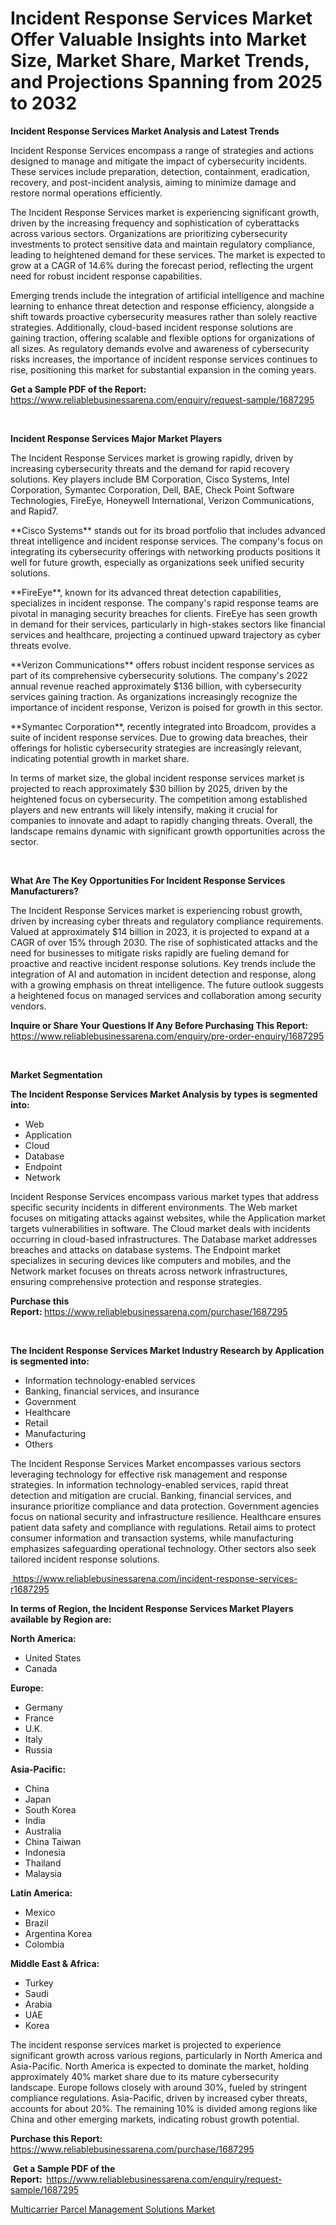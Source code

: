 <p><h1>Incident Response Services Market Offer Valuable Insights into Market Size, Market Share, Market Trends, and Projections Spanning from 2025 to 2032</h1></p><p><strong>Incident Response Services Market Analysis and Latest Trends</strong></p>
<p><p>Incident Response Services encompass a range of strategies and actions designed to manage and mitigate the impact of cybersecurity incidents. These services include preparation, detection, containment, eradication, recovery, and post-incident analysis, aiming to minimize damage and restore normal operations efficiently.</p><p>The Incident Response Services market is experiencing significant growth, driven by the increasing frequency and sophistication of cyberattacks across various sectors. Organizations are prioritizing cybersecurity investments to protect sensitive data and maintain regulatory compliance, leading to heightened demand for these services. The market is expected to grow at a CAGR of 14.6% during the forecast period, reflecting the urgent need for robust incident response capabilities.</p><p>Emerging trends include the integration of artificial intelligence and machine learning to enhance threat detection and response efficiency, alongside a shift towards proactive cybersecurity measures rather than solely reactive strategies. Additionally, cloud-based incident response solutions are gaining traction, offering scalable and flexible options for organizations of all sizes. As regulatory demands evolve and awareness of cybersecurity risks increases, the importance of incident response services continues to rise, positioning this market for substantial expansion in the coming years.</p></p>
<p><strong>Get a Sample PDF of the Report:&nbsp;</strong> <a href="https://www.reliablebusinessarena.com/enquiry/request-sample/1687295?utm_campaign=2515&utm_medium=2&utm_source=Github&utm_content=ia&utm_term=26032025&utm_id=incident-response-services">https://www.reliablebusinessarena.com/enquiry/request-sample/1687295</a></p>
<p>&nbsp;</p>
<p><strong>Incident Response Services Major Market Players</strong></p>
<p><p>The Incident Response Services market is growing rapidly, driven by increasing cybersecurity threats and the demand for rapid recovery solutions. Key players include BM Corporation, Cisco Systems, Intel Corporation, Symantec Corporation, Dell, BAE, Check Point Software Technologies, FireEye, Honeywell International, Verizon Communications, and Rapid7.</p><p>**Cisco Systems** stands out for its broad portfolio that includes advanced threat intelligence and incident response services. The company's focus on integrating its cybersecurity offerings with networking products positions it well for future growth, especially as organizations seek unified security solutions.</p><p>**FireEye**, known for its advanced threat detection capabilities, specializes in incident response. The company's rapid response teams are pivotal in managing security breaches for clients. FireEye has seen growth in demand for their services, particularly in high-stakes sectors like financial services and healthcare, projecting a continued upward trajectory as cyber threats evolve.</p><p>**Verizon Communications** offers robust incident response services as part of its comprehensive cybersecurity solutions. The company's 2022 annual revenue reached approximately $136 billion, with cybersecurity services gaining traction. As organizations increasingly recognize the importance of incident response, Verizon is poised for growth in this sector.</p><p>**Symantec Corporation**, recently integrated into Broadcom, provides a suite of incident response services. Due to growing data breaches, their offerings for holistic cybersecurity strategies are increasingly relevant, indicating potential growth in market share.</p><p>In terms of market size, the global incident response services market is projected to reach approximately $30 billion by 2025, driven by the heightened focus on cybersecurity. The competition among established players and new entrants will likely intensify, making it crucial for companies to innovate and adapt to rapidly changing threats. Overall, the landscape remains dynamic with significant growth opportunities across the sector.</p></p>
<p>&nbsp;</p>
<p><strong>What Are The Key Opportunities For Incident Response Services Manufacturers?</strong></p>
<p><p>The Incident Response Services market is experiencing robust growth, driven by increasing cyber threats and regulatory compliance requirements. Valued at approximately $14 billion in 2023, it is projected to expand at a CAGR of over 15% through 2030. The rise of sophisticated attacks and the need for businesses to mitigate risks rapidly are fueling demand for proactive and reactive incident response solutions. Key trends include the integration of AI and automation in incident detection and response, along with a growing emphasis on threat intelligence. The future outlook suggests a heightened focus on managed services and collaboration among security vendors.</p></p>
<p><strong>Inquire or Share Your Questions If Any Before Purchasing This Report:</strong> <a href="https://www.reliablebusinessarena.com/enquiry/pre-order-enquiry/1687295?utm_campaign=2515&utm_medium=2&utm_source=Github&utm_content=ia&utm_term=26032025&utm_id=incident-response-services">https://www.reliablebusinessarena.com/enquiry/pre-order-enquiry/1687295</a></p>
<p>&nbsp;</p>
<p><strong>Market Segmentation</strong></p>
<p><strong>The Incident Response Services Market Analysis by types is segmented into:</strong></p>
<p><ul><li>Web</li><li>Application</li><li>Cloud</li><li>Database</li><li>Endpoint</li><li>Network</li></ul></p>
<p><p>Incident Response Services encompass various market types that address specific security incidents in different environments. The Web market focuses on mitigating attacks against websites, while the Application market targets vulnerabilities in software. The Cloud market deals with incidents occurring in cloud-based infrastructures. The Database market addresses breaches and attacks on database systems. The Endpoint market specializes in securing devices like computers and mobiles, and the Network market focuses on threats across network infrastructures, ensuring comprehensive protection and response strategies.</p></p>
<p><strong>Purchase this Report:&nbsp;</strong><a href="https://www.reliablebusinessarena.com/purchase/1687295?utm_campaign=2515&utm_medium=2&utm_source=Github&utm_content=ia&utm_term=26032025&utm_id=incident-response-services">https://www.reliablebusinessarena.com/purchase/1687295</a></p>
<p>&nbsp;</p>
<p><strong>The Incident Response Services Market Industry Research by Application is segmented into:</strong></p>
<p><ul><li>Information technology-enabled services</li><li>Banking, financial services, and insurance</li><li>Government</li><li>Healthcare</li><li>Retail</li><li>Manufacturing</li><li>Others</li></ul></p>
<p><p>The Incident Response Services Market encompasses various sectors leveraging technology for effective risk management and response strategies. In information technology-enabled services, rapid threat detection and mitigation are crucial. Banking, financial services, and insurance prioritize compliance and data protection. Government agencies focus on national security and infrastructure resilience. Healthcare ensures patient data safety and compliance with regulations. Retail aims to protect consumer information and transaction systems, while manufacturing emphasizes safeguarding operational technology. Other sectors also seek tailored incident response solutions.</p></p>
<p><a href="https://www.reliablebusinessarena.com/incident-response-services-r1687295?utm_campaign=2515&utm_medium=2&utm_source=Github&utm_content=ia&utm_term=26032025&utm_id=incident-response-services">&nbsp;https://www.reliablebusinessarena.com/incident-response-services-r1687295</a></p>
<p><strong>In terms of Region, the Incident Response Services Market Players available by Region are:</strong></p>
<p>
    <p> <strong> North America: </strong>
        <ul>
            <li>United States</li>
            <li>Canada</li>
        </ul>
        </p> 
    <p> <strong> Europe: </strong>
        <ul>
            <li>Germany</li>
            <li>France</li>
            <li>U.K.</li>
            <li>Italy</li>
            <li>Russia</li>
        </ul>
        </p> 
    <p> <strong> Asia-Pacific: </strong>
        <ul>
            <li>China</li>
            <li>Japan</li>
            <li>South Korea</li>
            <li>India</li>
            <li>Australia</li>
            <li>China Taiwan</li>
            <li>Indonesia</li>
            <li>Thailand</li>
            <li>Malaysia</li>
        </ul>
        </p> 
    <p> <strong> Latin America: </strong>
        <ul>
            <li>Mexico</li>
            <li>Brazil</li>
            <li>Argentina Korea</li>
            <li>Colombia</li>
        </ul>
        </p> 
    <p> <strong> Middle East & Africa: </strong>
        <ul>
            <li>Turkey</li>
            <li>Saudi</li>
            <li>Arabia</li>
            <li>UAE</li>
            <li>Korea</li>
        </ul>
    </p>
    </p>
<p><p>The incident response services market is projected to experience significant growth across various regions, particularly in North America and Asia-Pacific. North America is expected to dominate the market, holding approximately 40% market share due to its mature cybersecurity landscape. Europe follows closely with around 30%, fueled by stringent compliance regulations. Asia-Pacific, driven by increased cyber threats, accounts for about 20%. The remaining 10% is divided among regions like China and other emerging markets, indicating robust growth potential.</p></p>
<p><strong>Purchase this Report: </strong><a href="https://www.reliablebusinessarena.com/purchase/1687295?utm_campaign=2515&utm_medium=2&utm_source=Github&utm_content=ia&utm_term=26032025&utm_id=incident-response-services">https://www.reliablebusinessarena.com/purchase/1687295</a></p>
<p>&nbsp;<strong>Get a Sample PDF of the Report:&nbsp;&nbsp;</strong><a href="https://www.reliablebusinessarena.com/enquiry/request-sample/1687295?utm_campaign=2515&utm_medium=2&utm_source=Github&utm_content=ia&utm_term=26032025&utm_id=incident-response-services">https://www.reliablebusinessarena.com/enquiry/request-sample/1687295</a></p>
<p><strong></strong></p>
<p><p><a href="https://github.com/JubayerMia832/Market-Research-Report-List-2/blob/main/multicarrier-parcel-management-solutions-market.md?utm_campaign=2515&utm_medium=2&utm_source=Github&utm_content=ia&utm_term=26032025&utm_id=incident-response-services">Multicarrier Parcel Management Solutions Market</a></p></p>